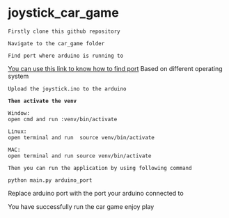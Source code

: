 # joystick_car_game
`Firstly clone this github repository`

`Navigate to the car_game folder`

`Find port where arduino is running to`

[You can use this link to know how to find port](https://www.mathworks.com/help/supportpkg/arduinoio/ug/find-arduino-port-on-windows-mac-and-linux.html) 
Based on different operating system



`Upload the joystick.ino to the arduino`

**`Then activate the venv`**

    Window:
    open cmd and run :venv/bin/activate
    
    Linux:
    open terminal and run  source venv/bin/activate
    
    MAC:
    open terminal and run source venv/bin/activate

`Then you can run the application by using following command`


`python main.py arduino_port`

Replace arduino port with the port your arduino connected to

You have successfully run the car game enjoy play





